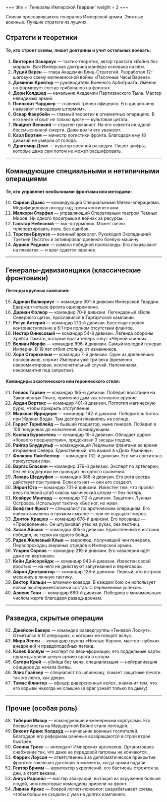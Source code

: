 +++
title = 'Генералы Имперской Гвардии'
weight = 2
+++

Список прославившихся генералов Имперской армии. Элитные военные. Лучшие стратеги из лушчих.

## **Стратеги и теоретики**
#### Те, кто строит схемы, пишет доктрины и учит остальных воевать:
1. **Викторин Эскариус** — тактик-теоретик, автор трактата *«Война без марша»*. Вся Имперская доктрина манёвра основана на нём.
2. **Луций Варен** — глава Академии Блиц-Стратегий. Разработал 12-шаговую схему молниеносной войны «Песочные Часы Варена».
3. **Доминик Крейтор** — руководитель Военного Арбитриата. Именно он формирует состав трибуналов на фронтах.
4. **Дорн Колдшед** — начальник Академии Партизанского Тыла. Мастер невидимых армий.
5. **Псинклит Чарджер** — главный тренер офицеров. Его дисциплину называют «гвоздевым штормом».
6. **Оскар Фаербейн** — главный теоретик в огнеметных операциях. В его книге *«Горит не только враг»* — культовая цитата.
7. **Яна́цист Великий** — стратег-гуманист. На его совести ни одной бессмысленной смерти. Даже враги его уважают.
8. **Каэл Вортим** — министр логистики фронта. Благодаря ему 18 дивизий не умерли от голода.
9. **Драгомир Деас** — куратор военной разведки. Пишет шифры, которые даже сам потом не может расшифровать.

---

## **Командующие специальными и нетипичными операциями**
#### Те, кто управляет необычными фронтами или методами:
10. **Сириан Дракс** — командующий Специальными Метео-операциями. Модифицировал погоду над тремя континентами.
11. **Малкорн Старфил** — управляющий Оперативным театром Тёмных Миров. Ни одного проигрыша в войнах за ресурсы.
12. **Гальтар Небесный** — маг-штурмовик. Может лично телепортировать полк. Без ошибок.
13. **Торстен Броунзо** — военный археолог. Руководил Экспедицией Третьей Пустоты и активировал древнюю боевую машину.
14. **Аурион Редианс** — символ победной пропаганды. Его показывают на плакатах — и враг сдается заранее.

---

## **Генералы-дивизионщики (классические фронтовики)**
#### Легенды крупных кампаний:
15. **Адриан Валкориус** — командир 301-й дивизии Имперской Гвардии. Eдержал четыре фронта одновременно.
16. **Дариан Фэлкор** — командир 70-й дивизии. Легендарный «Волк Северного щита», прославился в Таргартской кампании.
17. **Регул Астерий** — командир 210-й дивизии. Блестяще провёл контрнаступление в 6:1 при полном отсутствии флангов.
18. **Нестор Ониксовый** — командир 54-й дивизии. Легенда обороны Хребта Памяти, который враги теперь зовут «Чёрной спиной».
19. **Велиан Морфо** — командир 896-й дивизии. Самый молодой генерал Империи. В 19 лет отбил столицу от изменников.
20. **Хорн Старкхельм** — командир 7-й дивизии. Один из древнейших полковников, служит Империи уже три века (временно некромантирован, исключетнльный случай. Напоминаем, некромантия под запретом).

#### Командиры экзотического или героического стиля:
21. **Гелиос Тарвин** — командир 195-й дивизии. Победил восстание на Закопчённых Плато, применив дым как основное оружие.
22. **Ардан Вортекс** — командир 401-й дивизии. Поглотил магическую бурю, чтобы прикрыть отступление.
23. **Маркван Ирридиум** — командир 142-й дивизии. Победитель Битвы при Жарких Водах. Там доспехи плавились на солнце.
24. **Гаррет Торнблейд** — бывший гладиатор, ныне генерал. Победил в 108 поединках до назначения командующим.
25. **Каспар Бурвестень** — командир 19-й дивизии. Обладает даром «боевого предчувствия», предсказал 3 засады подряд.
26. **Райгар Блудвульф** — командующий Ледяными флангами во время вторжения Севера. Единственный, кто выжил в «Днях Рванины».
27. **Фолквин Лайтбелтор** — командир 132-й дивизии. Его меч светится в присутствии лжи.
28. **Варгас Бласвин** — командир 379-й дивизии. Эксперт по артелерии, без её поддержки не проводит ни одного сражения.
29. **Лазарь Шедоуфол** — командир 388-й дивизии. Его рота всегда действует при тумане. Если его нет — они его создают.
30. **Эйрон Юга** — командир 731-й дивизии. Известен тем, что провёл весь полевой штаб сквозь магический шторм — без потерь.
31. **Ксайрус Мунгард** — командир 112-й дивизии. Защитник Лунных Островов. Использует тактику «Без ног, но жив».
32. **Волфганг Фрост** — специалист по арктическим операциям. Его войска закалены в прямом смысле — они не ощущают мороз.
34. **Дентон Крашер** — командир 678-й дивизии. Его прозвище — «Преодоление». Он штурмовал утёс на руках, без лестниц.
35. **Хакан Айсакс** — командир 305-й дивизии. Единственный в истории победил, не теряя ни одного бойца.
36. **Радек Железный Клык** — зверолюд, получивший чин генерала. Первопроходец звериных отрядов в Имперской армии.
37. **Ульрих Сорлов** — командир 219-й дивизии. Его кавалерия идёт даже по вертикали.
38. **Кейн Дайсорейдж** — командир 943-й дивизии. Известен своей яростью — на него не действуют запугивания и переговоры.
39. **Айрон Дистриктор** — командир 128-й дивизии. Первый, кто встроил механику в личную тактику.
40. **Вектор Кальци** — алхимик-воевода. В каждом бою он использует новый экспериментальный состав. С переменным успехом.
41. **Алисис Тани** — командир 660-й дивизии. Победила с минимальным числом жертв благодаря развед-дронам.

---

## **Разведка, скрытые операции**
42. **Джейсон Баверс** — командир разведгруппы «Теневой Лоскут». Отметился в 12 операциях, о которых не говорят вслух.
43. **Мира Эспен** — командир группы «Ночные Корни», мастер глубоких внедрений и правдоподобных легенд.
44. **Калеб Вэллум** — эксперт по дезинформации, его поддельные карты однажды увели целую армию врага в шторм.
45. **Сатори Крей** — убийца без меча, специализация — нейтрализация офицеров до начала битвы.
46. **Элис Грайвер** — специалист по шпионажу, ломает защитные печати так же легко, как двери.
47. **Томас Флинтер** — офицер диверсионных войск, знаменит тем, что его взрывы никогда не слышно (и враг узнаёт только по дыму).

---

## Прочие (особая роль)
48. **Тиберий Мавор** — командующий инженерными корпусами. Его боевые мосты на Маршрутной Войне стали легендой.
49. **Виконт Арвис Колдвуд** — начальник военных госпиталей. Благодаря его реформам раненые возвращаются в строй втрое быстрее.
50. **Селина Тросс** — интендант Имперских арсеналов. Организовала снабжение так, что даже на передовой патроны не кончаются.
51. **Фаррик Лоусон** — ответственный за дипломатическое прикрытие фронтов: заключал договоры в моменты, когда армии падали.
52. **Гектор Бримм** — архитектор укреплений, его бастионы строятся за дни, а стоят веками.
53. **Ангус Рэдсейл** — мастер эвакуаций: вытащил из окружения больше людей, чем некоторые командиры привели на фронт.
54. **Ливиан Аркас** — боевой логист-психолог: разрабатывает схемы, чтобы бойцы не сходили с ума на долгих кампаниях.